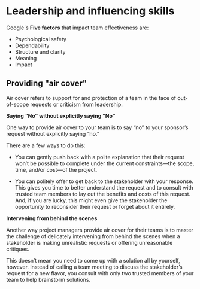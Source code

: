 # Leadership and influencing skills

Google´s __Five factors__ that impact team effectiveness are:
* Psychological safety
* Dependability
* Structure and clarity
* Meaning
* Impact

## Providing "air cover"
Air cover refers to support for and protection of a team in the face of out-of-scope requests or criticism from leadership.

__Saying “No” without explicitly saying “No”__

One way to provide air cover to your team is to say “no” to your sponsor’s request without explicitly saying “no.” 

There are a few ways to do this:
* You can gently push back with a polite explanation that their request won’t be possible to complete under the current constraints—the scope, time, and/or cost—of the project. 

* You can politely offer to get back to the stakeholder with your response. This gives you time to better understand the request and to consult with trusted team members to lay out the benefits and costs of this request. And, if you are lucky, this might even give the stakeholder the opportunity to reconsider their request or forget about it entirely.

__Intervening from behind the scenes__

Another way project managers provide air cover for their teams is to master the challenge of  delicately intervening from behind the scenes when a stakeholder is making unrealistic requests or offering unreasonable critiques.

This doesn’t mean you need to come up with a solution all by yourself, however. Instead of calling a team meeting to discuss the stakeholder’s request for a new flavor, you consult with only two trusted members of your team to help brainstorm solutions.

